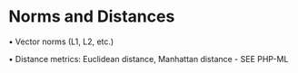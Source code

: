 # Norms and Distances

• Vector norms (L1, L2, etc.)

• Distance metrics: Euclidean distance, Manhattan distance - SEE PHP-ML
